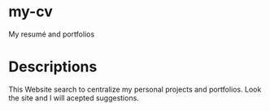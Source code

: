 # my-cv
My resumé and portfolios

# Descriptions

This Website search to centralize my personal projects and portfolios. Look the site and I will acepted suggestions. 
